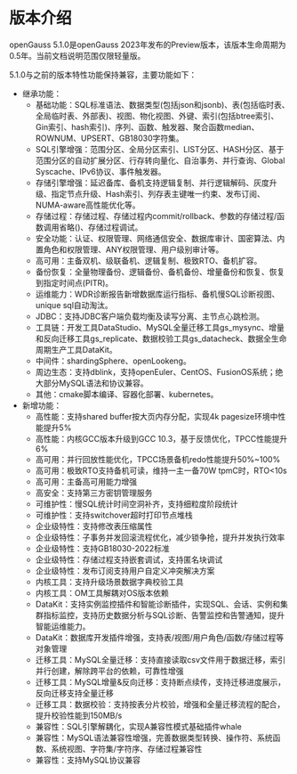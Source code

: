 # 版本介绍<a name="ZH-CN_TOPIC_0289899200"></a>

openGauss 5.1.0是openGauss 2023年发布的Preview版本，该版本生命周期为0.5年。当前文档说明范围仅限轻量版。

5.1.0与之前的版本特性功能保持兼容，主要功能如下：

-   继承功能：
    -   基础功能：SQL标准语法、数据类型(包括json和jsonb)、表\(包括临时表、全局临时表、外部表\)、视图、物化视图、外键、索引\(包括btree索引、Gin索引、hash索引\)、序列、函数、触发器、聚合函数median、ROWNUM、UPSERT、GB18030字符集。
    -   SQL引擎增强：范围分区、全局分区索引、LIST分区、HASH分区、基于范围分区的自动扩展分区、行存转向量化、自治事务、并行查询、Global Syscache、IPv6协议、事件触发器。
    -   存储引擎增强：延迟备库、备机支持逻辑复制、并行逻辑解码、灰度升级、指定节点升级、Hash索引、列存表主键唯一约束、发布订阅、NUMA-aware高性能优化等。
    -   存储过程：存储过程、存储过程内commit/rollback、参数的存储过程/函数调用省略\(\)、存储过程调试。
    -   安全功能：认证、权限管理、网络通信安全、数据库审计、国密算法、内置角色和权限管理、ANY权限管理、用户级别审计等。
    -   高可用：主备双机、级联备机、逻辑复制、极致RTO、备机扩容。
    -   备份恢复：全量物理备份、逻辑备份、备机备份、增量备份和恢复、恢复到指定时间点\(PITR\)。
    -   运维能力：WDR诊断报告新增数据库运行指标、备机慢SQL诊断视图、unique sql自动淘汰。
    -   JDBC：支持JDBC客户端负载均衡及读写分离、主节点心跳检测。
    -   工具链：开发工具DataStudio、MySQL全量迁移工具gs_mysync、增量和反向迁移工具gs_replicate、数据校验工具gs_datacheck、数据全生命周期生产工具DataKit。
    -   中间件：shardingSphere、openLookeng。
    -   周边生态：支持dblink，支持openEuler、CentOS、FusionOS系统；绝大部分MySQL语法和协议兼容。
    -   其他：cmake脚本编译、容器化部署、kubernetes。
-   新增功能：
    -   高性能：支持shared buffer按大页内存分配，实现4k pagesize环境中性能提升5%
    -   高性能：内核GCC版本升级到GCC 10.3，基于反馈优化，TPCC性能提升6%
    -   高可用：并行回放性能优化，TPCC场景备机redo性能提升50%~100%
    -   高可用：极致RTO支持备机可读，维持一主一备70W tpmC时，RTO<10s
    -   高可用：主备高可用能力增强
    -   高安全：支持第三方密钥管理服务
    -   可维护性：慢SQL统计时间空洞补齐，支持细粒度阶段统计
    -   可维护性：支持switchover超时打印节点堆栈
    -   企业级特性：支持修改表压缩属性
    -   企业级特性：子事务并发回滚流程优化，减少锁争抢，提升并发执行效率
    -   企业级特性：支持GB18030-2022标准
    -   企业级特性：存储过程支持嵌套调试，支持匿名块调试
    -   企业级特性：发布订阅支持用户自定义冲突解决方案
    -   内核工具：支持升级场景数据字典校验工具
    -   内核工具：OM工具解耦对OS版本依赖
    -   DataKit：支持实例监控插件和智能诊断插件，实现SQL、会话、实例和集群指标监控，支持历史数据分析与SQL诊断、告警监控和告警通知，提升智能运维能力。
    -   DataKit：数据库开发插件增强，支持表/视图/用户角色/函数/存储过程等对象管理
    -   迁移工具：MySQL全量迁移：支持直接读取csv文件用于数据迁移，索引并行创建，解除跨平台的依赖，可靠性增强
    -   迁移工具：MySQL增量&反向迁移：支持断点续传，支持迁移进度展示，反向迁移支持全量迁移
    -   迁移工具：数据校验：支持按表分片校验，增强和全量迁移流程的配合，提升校验性能到150MB/s
    -   兼容性：SQL引擎解耦化，实现A兼容性模式基础插件whale
    -   兼容性：MySQL语法兼容性增强，完善数据类型转换、操作符、系统函数、系统视图、字符集/字符序、存储过程兼容性
    -   兼容性：支持MySQL协议兼容